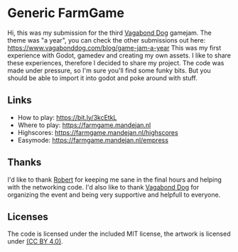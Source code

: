 # Generic FarmGame

Hi, this was my submission for the third [Vagabond Dog](http://www.vagabonddog.com/)
gamejam. The theme was "a year", you can check the other submissions out here:
https://www.vagabonddog.com/blog/game-jam-a-year This was my first experience
with Godot, gamedev and creating my own assets. I like to share these
experiences, therefore I decided to share my project. The code was made under
pressure, so I'm sure you'll find some funky bits. But you should be able to
import it into godot and poke around with stuff.

## Links
 - How to play: https://bit.ly/3kcEtkL
 - Where to play: https://farmgame.mandejan.nl
 - Highscores: https://farmgame.mandejan.nl/highscores
 - Easymode: https://farmgame.mandejan.nl/empress

## Thanks
I'd like to thank [Robert](https://github.com/sqrtroot) for keeping me sane in
the final hours and helping with the networking code. I'd also like to thank
[Vagabond Dog](http://www.vagabonddog.com/) for organizing the event and being
very supportive and helpfull to everyone.

## Licenses
The code is licensed under the included MIT license, the artwork is licensed
under [(CC BY 4.0)](https://creativecommons.org/licenses/by/4.0/).

